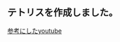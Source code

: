 ## テトリスを作成しました。

[参考にしたyoutube](https://www.youtube.com/playlist?list=PLa3BDwShqOrThKoaWauNo8EKZda4pat7Z)